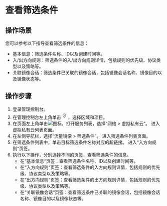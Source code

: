 # 查看筛选条件<a name="vpc_mirror_09"></a>
## 操作场景<a name="section63754362135"></a>
您可以参考以下指导查看筛选条件的信息：
-   基本信息：筛选条件名称、ID以及创建时间等。
-   入/出方向规则：筛选条件的入/出方向规则详情，包括规则的优先级、协议类型以及策略等。
-   关联镜像会话：筛选条件已关联的镜像会话，包括镜像会话名称、镜像目的以及镜像状态等。
## 操作步骤<a name="section6137291372"></a>
1.  登录管理控制台。
1.  在管理控制台左上角单击![](figures/icon-region-15.png)，选择区域和项目。
2.  在页面左上角单击![](figures/zh-cn_image_0000001675617169.png)图标，打开服务列表，选择“网络 \> 虚拟私有云”。
    进入虚拟私有云列表页面。
3.  在左侧导航栏，选择“流量镜像 \> 筛选条件”。
    进入筛选条件列表页面。
4.  在筛选条件列表中，单击目标筛选条件名称对应的超链接。
    进入“入方向规则“页签。
5.  执行以下操作，分别选择不同的页签，查看筛选条件的信息。
    -   在“基本信息“页签：查看筛选条件名称、ID以及创建时间等。
    -   在“入方向规则“页签：查看筛选条件的入方向规则详情，包括规则的优先级、协议类型以及策略等。
    -   在“出方向规则“页签：查看筛选条件的出方向规则详情，包括规则的优先级、协议类型以及策略等。
    -   在“关联镜像会话“页签：查看筛选条件已关联的镜像会话，包括镜像会话名称、镜像目的以及镜像状态等。
